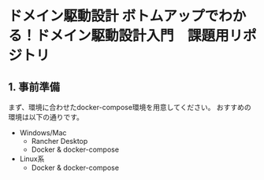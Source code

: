 # ドメイン駆動設計 ボトムアップでわかる！ドメイン駆動設計入門　課題用リポジトリ

## 1. 事前準備
まず、環境に合わせたdocker-compose環境を用意してください。
おすすめの環境は以下の通りです。

* Windows/Mac
  * Rancher Desktop
  * Docker & docker-compose
* Linux系
  * Docker & docker-compose
